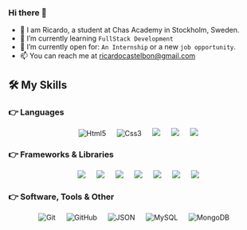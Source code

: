 ### Hi there 👋

- 👋 I am Ricardo, a student at Chas Academy in Stockholm, Sweden.
- 🌱 I’m currently learning `FullStack Development`
- :thinking: I’m currently open for: `An Internship` or a new `job opportunity`.
- 📫 You can reach me at ricardocastelbon@gmail.com

  
## 🛠️ My Skills

### 👉 Languages


<p align="center"> 
  &emsp; 
   <img alt="Html5" src="https://img.shields.io/badge/Html-1c1c1c?&style=flat-square&logo=Html5">
  &emsp;
   <img alt="Css3" src="https://img.shields.io/badge/Css-1c1c1c?&style=flat-square&logo=Css3">
  &emsp;
  <img src="https://img.shields.io/badge/JavaScript-1c1c1c?&style=flat-square&logo=JavaScript" />
  &emsp;
    <img src="https://img.shields.io/badge/TypeScript-1c1c1c?&style=flat-square&logo=TypeScript" />
  &emsp;
   <img src="https://img.shields.io/badge/PHP-1c1c1c?&style=flat-square&logo=PHP" />
</p>


### 👉 Frameworks & Libraries


<p align="center"> 
  &emsp;
  &emsp; 
 <img src="https://img.shields.io/badge/React-1c1c1c?&style=flat-square&logo=React" />
  &emsp;
 <img src="https://img.shields.io/badge/Angular-1c1c1c?&style=flat-square&logo=Angular" />
  &emsp;
 <img src="https://img.shields.io/badge/Laravel-1c1c1c?&style=flat-square&logo=Laravel" />
  &emsp;
 <img src="https://img.shields.io/badge/Express-1c1c1c?&style=flat-square&logo=Express" />
  &emsp;
 <img src="https://img.shields.io/badge/Tailwindcss-1c1c1c?&style=flat-square&logo=Tailwindcss" />
  &emsp;
 <img src="https://img.shields.io/badge/Bootstrap-1c1c1c?&style=flat-square&logo=Bootstrap" />
  &emsp;
 <img src="https://img.shields.io/badge/Sass-1c1c1c?&style=flat-square&logo=sass" />
   &emsp;
</p>


 ### 👉 Software, Tools & Other
 
 
<p align="center">
  &emsp;
   <img alt="Git" src="https://img.shields.io/badge/Git-%23181717.svg?style=plastic&logo=Git">
  &emsp;
   <img alt="GitHub" src="https://img.shields.io/badge/github-%23181717.svg?style=plastic&logo=github">
  &emsp;
    <img alt="JSON" img src="https://img.shields.io/badge/json-%23000000.svg?style=plastic&logo=json">
  &emsp;
   <img alt="MySQL" img src="https://img.shields.io/badge/MySQL-%23000000.svg?style=plastic&logo=mysql">
  &emsp;
   <img alt="MongoDB" img src="https://img.shields.io/badge/MongoDB-%23000000.svg?style=plastic&logo=mongodb">
  &emsp;
</p>


